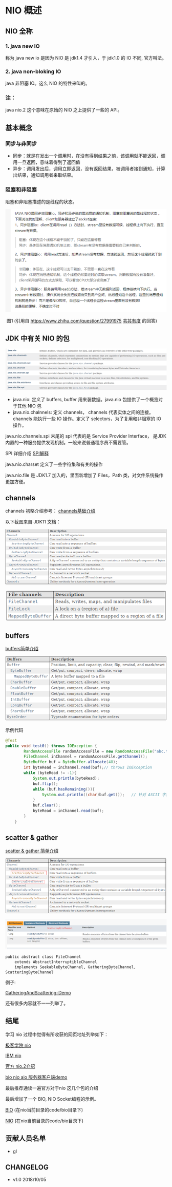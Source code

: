 # NIO 概述

## NIO 全称

### 1. java new IO

称为 java new io 是因为 NIO 是 jdk1.4 才引入，于 jdk1.0 的 IO 不同, 官方叫法。

### 2. java non-bloking IO

java 非阻塞 IO。这么 NIO 的特性来叫的。

### 注：

java nio.2 这个意味在原始的 NIO 之上提供了一些的 API。



## 基本概念

### 同步与非同步

* 同步：就是在发出一个调用时，在没有得到结果之前，该调用就不能返回，调用一旦返回，意味着得到了返回值
* 异步：调用发出后，调用立即返回，没有返回结果，被调用者接到通知，计算出结果，通知调用者来取结果。

### 阻塞和非阻塞

阻塞和非阻塞描述的是线程的状态。



![](./image/1.png)

​						图1 (引用自 https://www.zhihu.com/question/27991975 [芸芸有度](https://www.zhihu.com/people/yun-yun-you-du) 的回答)



## JDK 中有关 NIO 的包

![](./image/2.png)



* java.nio: 定义了 buffers, buffer 用来装数据。java.nio 包提供了一个概览对于其他 NIO 包
* java.nio.chalnnels: 定义 channels， channels 代表实体之间的连接。channels 能执行一些 IO 操作。定义了 selectors，为了复用和非阻塞的 IO 操作。

java.nio.channels.spi 末尾的 spi 代表的是 Service Provider Interface， 是JDK内置的一种服务提供发现机制。一般来说普通程序员不需要管。 

SPI 详细介绍 [SPI解释](https://blog.csdn.net/top_code/article/details/51934459)

java.nio.charset 定义了一些字符集和有关的操作

java.nio.file 是 JDK1.7 加入的，里面新增加了 Files，Path 类，对文件系统操作更加方便。



## channels

channels 初略介绍参考： [channels基础介绍](http://wiki.jikexueyuan.com/project/java-nio-zh/java-nio-channel.html)

以下截图来自 JDK11 文档：

![](./image/3.png)

![](./image/4.png)



## buffers

[buffers简单介绍](http://wiki.jikexueyuan.com/project/java-nio-zh/java-nio-buffer.html)

![](./image/5.png)

示例代码

```java
@Test
public void test0() throws IOException {
        RandomAccessFile randomAccessFile = new RandomAccessFile("abc.txt", "rw"); // throws FileNotFoundException
        FileChannel inChannel = randomAccessFile.getChannel();
        ByteBuffer buf = ByteBuffer.allocate(48);
        int byteRead = inChannel.read(buf);// throws IOException
        while (byteRead != -1){
            System.out.println(byteRead);
            buf.flip();
            while (buf.hasRemaining()){
                System.out.println((char)buf.get());   // 针对 ASCII 字符， 中文用 CharBuffer
            }
            buf.clear();
            byteRead = inChannel.read(buf);
        }
    }
```



## scatter & gather

[scatter & gather 简单介绍](http://wiki.jikexueyuan.com/project/java-nio-zh/java-nio-scatter-gather.html)

![](./image/6.png)

![](./image/7.png)

```
public abstract class FileChannel
    extends AbstractInterruptibleChannel
    implements SeekableByteChannel, GatheringByteChannel, ScatteringByteChannel
```

例子: 

[GatheringAndScattering-Demo](./code/GatheringAndScattering.java)



还有很多内容就不一一列举了。



## 结尾

学习 nio 过程中觉得有所收获的网页地址列举如下：

[极客学院 nio](http://wiki.jikexueyuan.com/project/java-nio-zh/)

[IBM nio](https://www.ibm.com/developerworks/cn/education/java/j-nio/j-nio.html)

[官方 nio.2介绍](https://docs.oracle.com/javase/tutorial/essential/io/fileio.html)

[bio nio aio 服务器客户端demo](https://blog.csdn.net/anxpp/article/details/51512200)

最后推荐通读一遍官方对于nio 这几个包的介绍

最后增加了一个 BIO, NIO Socket编程的示例。

[BIO](./code/bio) (在nio当前目录的code/bio目录下)

[NIO](./code/nio) (在nio当前目录的code/bio目录下)



## 贡献人员名单

* gl

## CHANGELOG

* v1.0 2018/10/05



